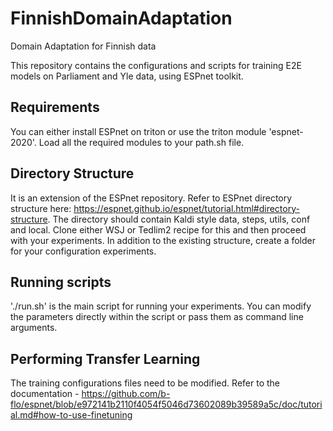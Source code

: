 # FinnishDomainAdaptation
Domain Adaptation for Finnish data

This repository contains the configurations and scripts for training E2E models on Parliament and Yle data, using ESPnet toolkit.

## Requirements
You can either install ESPnet on triton or use the triton module 'espnet-2020'. Load all the required modules to your path.sh file.

## Directory Structure
It is an extension of the ESPnet repository. Refer to ESPnet directory structure here: https://espnet.github.io/espnet/tutorial.html#directory-structure. The directory should contain Kaldi style data, steps, utils, conf and local. Clone either WSJ or Tedlim2 recipe for this and then proceed with your experiments. In addition to the existing structure, create a folder for your configuration experiments. 

## Running scripts
'./run.sh' is the main script for running your experiments. You can modify the parameters directly within the script or pass them as command line arguments. 

## Performing Transfer Learning
The training configurations files need to be modified. Refer to the documentation - https://github.com/b-flo/espnet/blob/e972141b2110f4054f5046d73602089b39589a5c/doc/tutorial.md#how-to-use-finetuning
